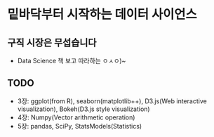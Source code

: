 # 밑바닥부터 시작하는 데이터 사이언스
## 구직 시장은 무섭습니다
- Data Science 책 보고 따라하는 ㅇㅅㅇ)~

## TODO
- 3장: ggplot(from R), seaborn(matplotlib++), D3.js(Web interactive visualization), Bokeh(D3.js style visualization)
- 4장: Numpy(Vector arithmetic operation)
- 5장: pandas, SciPy, StatsModels(Statistics)
